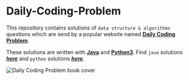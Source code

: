 # Daily-Coding-Problem

This repository contains solutions of `data structure & algorithms` questions
which are send by a popular website named **[Daily Coding Problem](https://www.dailycodingproblem.com/)**.



These solutions are written with **[Java](https://www.java.com/en/)** and **[Python3](https://www.python.org/)**. Find `java` solutions ***[here](https://github.com/iapurba/Daily-Coding-Problem/tree/main/java)*** and `python` solutions ***[here](https://github.com/iapurba/Daily-Coding-Problem/tree/main/python)***.


![Daily Coding Problem book cover](https://scontent.fccu3-1.fna.fbcdn.net/v/t1.6435-9/53151002_411806812924876_6932070592904429568_n.png?_nc_cat=102&ccb=1-3&_nc_sid=6e5ad9&_nc_ohc=ehmrl1BvwLAAX-P15Es&_nc_ht=scontent.fccu3-1.fna&oh=aba7420fb98a0475415dced8ffc30a81&oe=60F1638D)